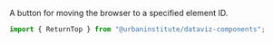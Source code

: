 A button for moving the browser to a specified element ID.

```js
import { ReturnTop } from "@urbaninstitute/dataviz-components";
```
